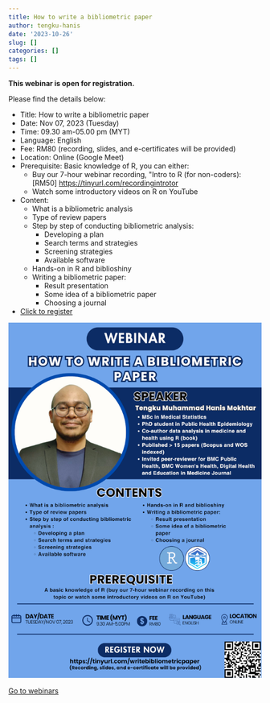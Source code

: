 ```yaml
---
title: How to write a bibliometric paper
author: tengku-hanis
date: '2023-10-26'
slug: []
categories: []
tags: []
---
```


**This webinar is open for registration.**

Please find the details below:

- Title: How to write a bibliometric paper
- Date: Nov 07, 2023 (Tuesday)
- Time: 09.30 am-05.00 pm (MYT)
- Language: English
- Fee: RM80 (recording, slides, and e-certificates will be provided)
- Location: Online (Google Meet)
- Prerequisite: Basic knowledge of R, you can either:
    - Buy our 7-hour webinar recording, "Intro to R (for non-coders): [RM50] https://tinyurl.com/recordingintrotor
    - Watch some introductory videos on R on YouTube
- Content: 
    - What is a bibliometric analysis
    - Type of review papers
    - Step by step of conducting bibliometric analysis:
        - Developing a plan
        - Search terms and strategies
        - Screening strategies
        - Available software
    - Hands-on in R and biblioshiny
    - Writing a bibliometric paper:
        - Result presentation
        - Some idea of a bibliometric paper
        - Choosing a journal
- [Click to register](https://forms.gle/GcJf258x4tncWDTw8)

![](images/poster.png)

[Go to webinars](https://jomresearch.netlify.app/webinars/)